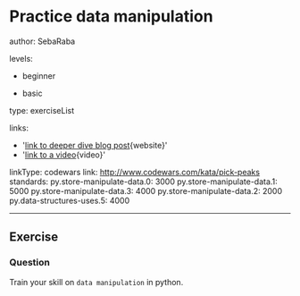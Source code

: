 # Practice data manipulation
author: SebaRaba

levels:

  - beginner

  - basic


type: exerciseList

links:

  - '[link to deeper dive blog post](https://www.analyticsvidhya.com/blog/2016/01/12-pandas-techniques-python-data-manipulation/){website}'
  - '[link to a video](https://www.youtube.com/watch?v=Iqjy9UqKKuo){video}'

linkType: codewars
link: http://www.codewars.com/kata/pick-peaks
standards:
  py.store-manipulate-data.0: 3000
  py.store-manipulate-data.1: 5000
  py.store-manipulate-data.3: 4000
  py.store-manipulate-data.2: 2000
  py.data-structures-uses.5: 4000

---
## Exercise
### Question
Train your skill on `data manipulation` in python.
